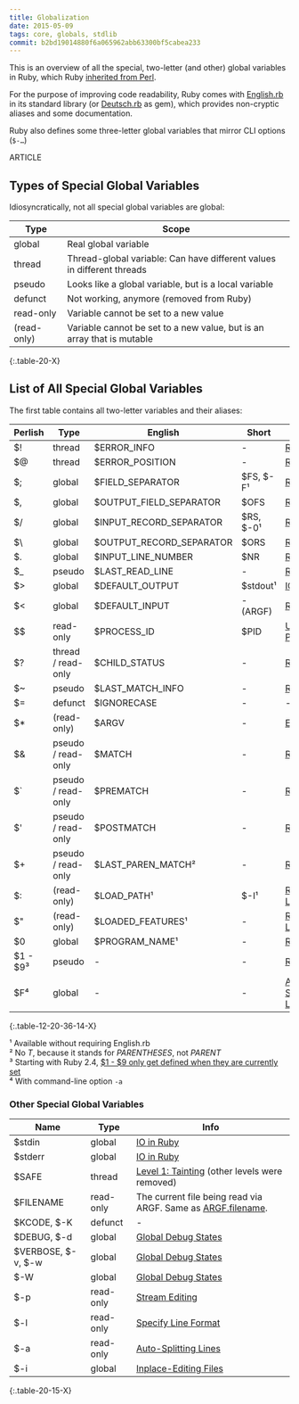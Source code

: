 ```yaml
---
title: Globalization
date: 2015-05-09
tags: core, globals, stdlib
commit: b2bd19014880f6a065962abb63300bf5cabea233
---
```


This is an overview of all the special, two-letter (and other) global variables in Ruby, which Ruby [inherited from Perl](http://www.perlmonks.org/?node_id=353259).

For the purpose of improving code readability, Ruby comes with [English.rb](https://github.com/ruby/ruby/blob/trunk/lib/English.rb) in its standard library (or [Deutsch.rb](https://github.com/janlelis/Deutsch.rb/blob/master/lib/Deutsch.rb) as gem), which provides non-cryptic aliases and some documentation.

Ruby also defines some three-letter global variables that mirror CLI options (`$-…`)

ARTICLE

## Types of Special Global Variables

Idiosyncratically, not all special global variables are global:

Type        | Scope
------------|------
global      | Real global variable
thread      | Thread-global variable: Can have different values in different threads
pseudo      | Looks like a global variable, but is a local variable
defunct     | Not working, anymore (removed from Ruby)
read-only   | Variable cannot be set to a new value
(read-only) | Variable cannot be set to a new value, but is an array that is mutable
{:.table-20-X}


## List of All Special Global Variables

The first table contains all two-letter variables and their aliases:

Perlish | Type   | English                  | Short    | Info
--------|--------|--------------------------|----------|------------------
$! | thread      | $ERROR_INFO              | -        | [RDoc](http://ruby-doc.org/core/Exception.html)
$@ | thread      | $ERROR_POSITION          | -        | [RDoc](http://ruby-doc.org/core/Exception.html)
$; | global      | $FIELD_SEPARATOR         | $FS, $-F¹| [RDoc](http://ruby-doc.org/core/String.html#method-i-split)
$, | global      | $OUTPUT_FIELD_SEPARATOR  | $OFS     | [RDoc](http://ruby-doc.org/core/IO.html#method-i-print)
$/ | global      | $INPUT_RECORD_SEPARATOR  | $RS, $-0¹| [RDoc](http://ruby-doc.org/core/IO.html#method-i-gets)
$\ | global      | $OUTPUT_RECORD_SEPARATOR | $ORS     | [RDoc](http://ruby-doc.org/core/IO.html#method-i-print)
$. | global      | $INPUT_LINE_NUMBER       | $NR      | [RDoc](http://ruby-doc.org/core/IO.html#method-i-lineno)
$_ | pseudo      | $LAST_READ_LINE          | -        | [RDoc](http://ruby-doc.org/core/IO.html#method-i-gets)
$> | global      | $DEFAULT_OUTPUT          | $stdout¹ | [IO in Ruby](https://robots.thoughtbot.com/io-in-ruby)
$< | global      | $DEFAULT_INPUT           | - (ARGF) | [RDoc](http://www.rubydoc.info/stdlib/core/ARGF)
$$ | read-only   | $PROCESS_ID              | $PID     | [Unix Processes](http://allenlsy.com/working-with-unix-process-in-ruby/)
$? | thread / read-only | $CHILD_STATUS     | -        | [RDoc](http://ruby-doc.org/core/Process.html#method-c-wait)
$~ | pseudo      | $LAST_MATCH_INFO         | -        | [RDoc](http://ruby-doc.org/core/Regexp.html#class-Regexp-label-Special+global+variables)
$= | defunct     | $IGNORECASE              | -        | -
$* | (read-only) | $ARGV                    | -        | [Explanation](/50-the-art-of-arguments.html)
$& | pseudo / read-only | $MATCH            | -        | [RDoc](http://ruby-doc.org/core/Regexp.html#class-Regexp-label-Special+global+variables)
$` | pseudo / read-only | $PREMATCH         | -        | [RDoc](http://ruby-doc.org/core/Regexp.html#class-Regexp-label-Special+global+variables)
$' | pseudo / read-only | $POSTMATCH        | -        | [RDoc](http://ruby-doc.org/core/Regexp.html#class-Regexp-label-Special+global+variables)
$+ | pseudo / read-only | $LAST_PAREN_MATCH²| -        | [RDoc](http://ruby-doc.org/core/Regexp.html#class-Regexp-label-Special+global+variables)
$: | (read-only) | $LOAD_PATH¹              | $-I¹     | [RHG: Loading](https://ruby-hacking-guide.github.io/load.html)
$" | (read-only) | $LOADED_FEATURES¹        | -        | [RHG: Loading](https://ruby-hacking-guide.github.io/load.html)
$0 | global      | $PROGRAM_NAME¹           | -        | [RDoc](http://ruby-doc.org/core/Process.html#method-c-argv0)
$1 - $9³ | pseudo | -                        | -        | [RDoc](http://ruby-doc.org/core/Regexp.html#class-Regexp-label-Special+global+variables)
$F⁴| global      | -                        | -        | [Auto-Splitting Lines](http://idiosyncratic-ruby.com/17-stream-editing.html#auto-splitting-lines)
{:.table-12-20-36-14-X}

¹ Available without requiring English.rb<br/>
² No *T*, because it stands for *PARENTHESES*, not *PARENT*<br>
³ Starting with Ruby 2.4, [$1 - $9 only get defined when they are currently set](https://twitter.com/JanLelis/status/813836232245575680)<br>
⁴ With command-line option `-a`

### Other Special Global Variables

Name               | Type      | Info
-------------------|-----------|------------------
$stdin             | global    | [IO in Ruby](https://robots.thoughtbot.com/io-in-ruby)
$stderr            | global    | [IO in Ruby](https://robots.thoughtbot.com/io-in-ruby)
$SAFE              | thread    | [Level 1: Tainting](http://phrogz.net/programmingruby/taint.html#table_20.1) (other levels were removed)
$FILENAME          | read-only | The current file being read via ARGF. Same as [ARGF.filename](http://www.rubydoc.info/stdlib/core/ARGF#filename-instance_method).
$KCODE, $-K        | defunct   | -
$DEBUG, $-d        | global    | [Global Debug States](http://idiosyncratic-ruby.com/3-ruby-can-you-speak-louder.html#global-debug-state)
$VERBOSE, $-v, $-w | global    | [Global Debug States](http://idiosyncratic-ruby.com/3-ruby-can-you-speak-louder.html#global-debug-state)
$-W                | global    | [Global Debug States](http://idiosyncratic-ruby.com/3-ruby-can-you-speak-louder.html#global-debug-state)
$-p                | read-only | [Stream Editing](http://idiosyncratic-ruby.com/17-stream-editing.html)
$-l                | read-only | [Specify Line Format](http://idiosyncratic-ruby.com/17-stream-editing.html#specify-line-format)
$-a                | read-only | [Auto-Splitting Lines](http://idiosyncratic-ruby.com/17-stream-editing.html#auto-splitting-lines)
$-i                | global    | [Inplace-Editing Files](http://idiosyncratic-ruby.com/17-stream-editing.html#inplace-editing-files)
{:.table-20-15-X}
